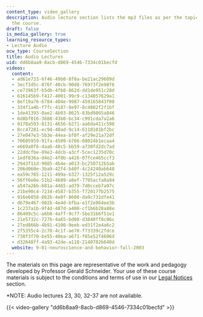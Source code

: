```yaml
---
content_type: video_gallery
description: Audio lecture section lists the mp3 files as per the topics covered during
  the course.
draft: false
is_media_gallery: true
learning_resource_types:
- Lecture Audio
ocw_type: CourseSection
title: Audio Lectures
uid: dd6b8aa9-8acb-d869-4546-7334c01becfd
videos:
  content:
  - ad61e733-6f46-49b0-8f8a-be21ac29609d
  - 3ecf3d5c-876f-40cb-90d8-76973f2e98f6
  - ce73963f-b5db-4fb8-862d-dd1de951c28d
  - 616145b9-f417-4001-99c9-c134057629a1
  - 8ef19a76-6784-404e-9987-459165843f00
  - 334f1a4b-f7fc-4187-8e97-8c4802f2f1bf
  - 1de41393-0ae2-4b03-8625-83bd9865a846
  - 6d8bf016-3688-43b0-bc34-c991cda7a2a6
  - 9178a593-8131-4656-b271-aa6da411c590
  - 8cc47281-ec94-40ad-9c14-6110101bf2bc
  - 27e047e3-5b3e-44ea-bf0f-af29e21a72df
  - 70605959-91fa-4509-b766-08024b1ecaa4
  - e669a0f6-4aa6-48c5-bb59-a730fd2dc7ad
  - 22ddcfbe-89e3-4dcb-a3cf-5cec1235d70c
  - 1edf836a-d4e2-4f0b-a426-07fce465ccf3
  - 2943f11d-9885-4b4e-a013-bc250712b5ab
  - 206d060e-3ba9-42f4-b40f-4c24240ab648
  - ea59c765-1211-499a-b327-1325f12a529c
  - 56ff6e0e-51b2-4689-a8ef-7795acfa0a94
  - a547a26b-601a-4465-ad79-7d0cceb7a97c
  - 21be90c4-7234-4587-b355-f720177b2575
  - 916e6058-862b-4e0f-8608-da9c731dfe41
  - d679e467-902b-4e4d-bfba-e1f2e064ee3b
  - 1c237a1b-9f4d-487d-a400-cf1b6b28a88e
  - 86409c5c-a6b0-4aff-9c77-5be31b6f51e1
  - 21e5732c-727b-4a65-bd08-d3840ff8c86c
  - 27ed866b-4b91-4100-9eeb-ed31f2e4a6c2
  - 2f5355c4-2c78-4c1f-ae78-f73339c2fdce
  - 730f3f70-be55-40ea-a671-f65e52f4606d
  - d32648ff-4a93-42de-a118-2140782b640d
  website: 9-01-neuroscience-and-behavior-fall-2003
---
```

The materials on this page are representative of the work and pedagogy developed by Professor Gerald Schneider. Your use of these course materials is subject to the conditions and terms of use in our [Legal Notices](/terms) section.

\*NOTE: Audio lectures 23, 30, 32-37 are not available.

{{< video-gallery "dd6b8aa9-8acb-d869-4546-7334c01becfd" >}}